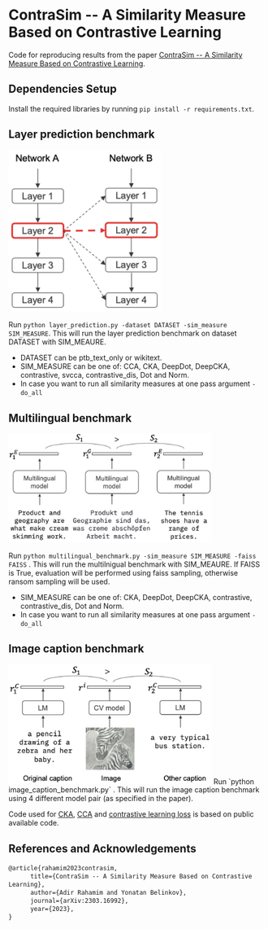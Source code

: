 # ContraSim -- A Similarity Measure Based on Contrastive Learning

Code for reproducing results from the paper [ContraSim -- A Similarity Measure Based on Contrastive Learning](https://arxiv.org/abs/2303.16992).

## Dependencies Setup

Install the required libraries by running `pip install -r requirements.txt`.

## Layer prediction benchmark
<img src="images/layer_prediction.png" alt="layer_prediction" style="width:300px;"/>

Run `python layer_prediction.py -dataset DATASET -sim_measure SIM_MEASURE`. 
This will run the layer prediction benchmark on dataset DATASET with SIM_MEAURE.
- DATASET can be ptb_text_only or wikitext.
- SIM_MEASURE can be one of: CCA, CKA, DeepDot, DeepCKA, contrastive, svcca, contrastive_dis, Dot and Norm.
- In case you want to run all similarity measures at one pass argument `-do_all`

## Multilingual benchmark
<img src="images/multilingual.png" alt="multilingual" style="width:400px;"/>

Run `python multilingual_benchmark.py -sim_measure SIM_MEASURE -faiss FAISS` . 
This will run the multilnigual benchmark with SIM_MEAURE. If FAISS is True, evaluation will be performed using faiss sampling, otherwise ransom sampling will be used.
- SIM_MEASURE can be one of: CKA, DeepDot, DeepCKA, contrastive, contrastive_dis, Dot and Norm.
- In case you want to run all similarity measures at one pass argument `-do_all`

## Image caption benchmark
<img src="images/image_caption.png" alt="image_caption" style="width:400px;"/>
Run `python image_caption_benchmark.py` . 
This will run the image caption benchmark using 4 different model pair (as specified in the paper).

Code used for [CKA](https://github.com/google-research/google-research/tree/master/representation_similarity), [CCA](https://github.com/google/svcca) and [contrastive learning loss](https://github.com/HobbitLong/SupContrast) is based on public available code.

## References and Acknowledgements
```
@article{rahamim2023contrasim,
      title={ContraSim -- A Similarity Measure Based on Contrastive Learning}, 
      author={Adir Rahamim and Yonatan Belinkov},
      journal={arXiv:2303.16992},
      year={2023},
}
```
